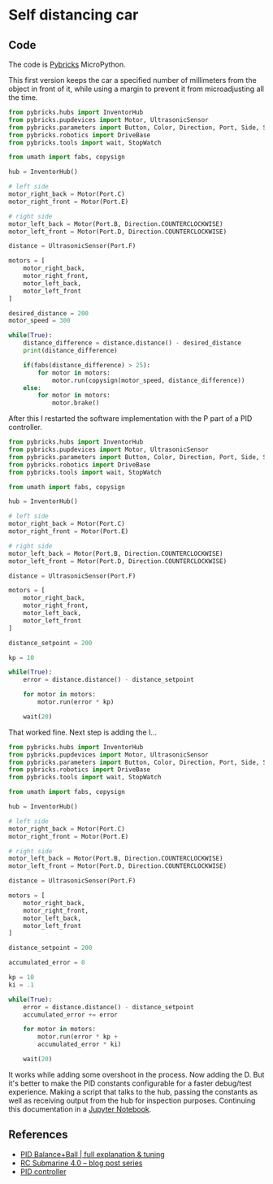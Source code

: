 # Self distancing car

## Code

The code is [Pybricks](https://pybricks.com/) MicroPython.

This first version keeps the car a specified number of millimeters from the object in front of it, while using a margin to prevent it from microadjusting all the time.

```Python
from pybricks.hubs import InventorHub
from pybricks.pupdevices import Motor, UltrasonicSensor
from pybricks.parameters import Button, Color, Direction, Port, Side, Stop
from pybricks.robotics import DriveBase
from pybricks.tools import wait, StopWatch

from umath import fabs, copysign

hub = InventorHub()

# left side
motor_right_back = Motor(Port.C)
motor_right_front = Motor(Port.E)

# right side
motor_left_back = Motor(Port.B, Direction.COUNTERCLOCKWISE)
motor_left_front = Motor(Port.D, Direction.COUNTERCLOCKWISE)

distance = UltrasonicSensor(Port.F)

motors = [
    motor_right_back,
    motor_right_front,
    motor_left_back,
    motor_left_front
]

desired_distance = 200
motor_speed = 300

while(True):
    distance_difference = distance.distance() - desired_distance
    print(distance_difference)

    if(fabs(distance_difference) > 25):
        for motor in motors:
            motor.run(copysign(motor_speed, distance_difference))
    else:
        for motor in motors:
            motor.brake()
```

After this I restarted the software implementation with the P part of a PID controller.

```Python
from pybricks.hubs import InventorHub
from pybricks.pupdevices import Motor, UltrasonicSensor
from pybricks.parameters import Button, Color, Direction, Port, Side, Stop
from pybricks.robotics import DriveBase
from pybricks.tools import wait, StopWatch

from umath import fabs, copysign

hub = InventorHub()

# left side
motor_right_back = Motor(Port.C)
motor_right_front = Motor(Port.E)

# right side
motor_left_back = Motor(Port.B, Direction.COUNTERCLOCKWISE)
motor_left_front = Motor(Port.D, Direction.COUNTERCLOCKWISE)

distance = UltrasonicSensor(Port.F)

motors = [
    motor_right_back,
    motor_right_front,
    motor_left_back,
    motor_left_front
]

distance_setpoint = 200

kp = 10

while(True):
    error = distance.distance() - distance_setpoint

    for motor in motors:
        motor.run(error * kp)

    wait(20)
```

That worked fine. Next step is adding the I...

```Python
from pybricks.hubs import InventorHub
from pybricks.pupdevices import Motor, UltrasonicSensor
from pybricks.parameters import Button, Color, Direction, Port, Side, Stop
from pybricks.robotics import DriveBase
from pybricks.tools import wait, StopWatch

from umath import fabs, copysign

hub = InventorHub()

# left side
motor_right_back = Motor(Port.C)
motor_right_front = Motor(Port.E)

# right side
motor_left_back = Motor(Port.B, Direction.COUNTERCLOCKWISE)
motor_left_front = Motor(Port.D, Direction.COUNTERCLOCKWISE)

distance = UltrasonicSensor(Port.F)

motors = [
    motor_right_back,
    motor_right_front,
    motor_left_back,
    motor_left_front
]

distance_setpoint = 200

accumulated_error = 0

kp = 10
ki = .1

while(True):
    error = distance.distance() - distance_setpoint
    accumulated_error += error

    for motor in motors:
        motor.run(error * kp +
        accumulated_error * ki)

    wait(20)
```

It works while adding some overshoot in the process. Now adding the D. But it's better to make the PID constants configurable for a faster debug/test experience. Making a script that talks to the hub, passing the constants as well as receiving output from the hub for inspection purposes. Continuing this documentation in a [Jupyter Notebook](./implementation.ipynb).

## References

* [PID Balance+Ball | full explanation & tuning](https://www.youtube.com/watch?v=JFTJ2SS4xyA)
* [RC Submarine 4.0 – blog post series](https://brickexperimentchannel.wordpress.com/rc-submarine-4-0-blog-post-series/)
* [PID controller](https://en.wikipedia.org/wiki/PID_controller)